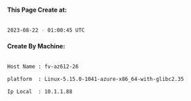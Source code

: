 
   
#### This Page Create at:

```bash

2023-08-22 - 01:00:45 UTC

```

#### Create By Machine:

```bash

Host Name : fv-az612-26

platform  : Linux-5.15.0-1041-azure-x86_64-with-glibc2.35

Ip Local  : 10.1.1.88

```

